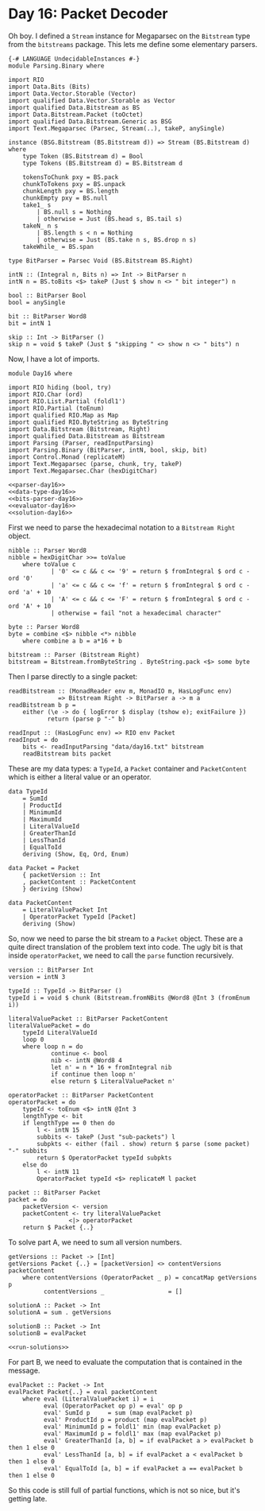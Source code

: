 # Day 16: Packet Decoder
Oh boy. I defined a `Stream` instance for Megaparsec on the `Bitstream` type from the `bitstreams` package. This lets me define some elementary parsers.

``` {.haskell file=app/Parsing/Binary.hs}
{-# LANGUAGE UndecidableInstances #-}
module Parsing.Binary where

import RIO
import Data.Bits (Bits)
import Data.Vector.Storable (Vector)
import qualified Data.Vector.Storable as Vector
import qualified Data.Bitstream as BS
import Data.Bitstream.Packet (toOctet)
import qualified Data.Bitstream.Generic as BSG
import Text.Megaparsec (Parsec, Stream(..), takeP, anySingle)

instance (BSG.Bitstream (BS.Bitstream d)) => Stream (BS.Bitstream d) where
    type Token (BS.Bitstream d) = Bool
    type Tokens (BS.Bitstream d) = BS.Bitstream d

    tokensToChunk pxy = BS.pack
    chunkToTokens pxy = BS.unpack
    chunkLength pxy = BS.length
    chunkEmpty pxy = BS.null
    take1_ s
        | BS.null s = Nothing
        | otherwise = Just (BS.head s, BS.tail s)
    takeN_ n s
        | BS.length s < n = Nothing
        | otherwise = Just (BS.take n s, BS.drop n s)
    takeWhile_ = BS.span

type BitParser = Parsec Void (BS.Bitstream BS.Right)

intN :: (Integral n, Bits n) => Int -> BitParser n
intN n = BS.toBits <$> takeP (Just $ show n <> " bit integer") n

bool :: BitParser Bool
bool = anySingle

bit :: BitParser Word8
bit = intN 1

skip :: Int -> BitParser ()
skip n = void $ takeP (Just $ "skipping " <> show n <> " bits") n
```

Now, I have a lot of imports.

``` {.haskell file=app/Day16.hs}
module Day16 where

import RIO hiding (bool, try)
import RIO.Char (ord)
import RIO.List.Partial (foldl1')
import RIO.Partial (toEnum)
import qualified RIO.Map as Map
import qualified RIO.ByteString as ByteString
import Data.Bitstream (Bitstream, Right)
import qualified Data.Bitstream as Bitstream
import Parsing (Parser, readInputParsing)
import Parsing.Binary (BitParser, intN, bool, skip, bit)
import Control.Monad (replicateM)
import Text.Megaparsec (parse, chunk, try, takeP)
import Text.Megaparsec.Char (hexDigitChar)

<<parser-day16>>
<<data-type-day16>>
<<bits-parser-day16>>
<<evaluator-day16>>
<<solution-day16>>
```

First we need to parse the hexadecimal notation to a `Bitstream Right` object.

``` {.haskell #parser-day16}
nibble :: Parser Word8
nibble = hexDigitChar >>= toValue 
    where toValue c
            | '0' <= c && c <= '9' = return $ fromIntegral $ ord c - ord '0'
            | 'a' <= c && c <= 'f' = return $ fromIntegral $ ord c - ord 'a' + 10
            | 'A' <= c && c <= 'F' = return $ fromIntegral $ ord c - ord 'A' + 10
            | otherwise = fail "not a hexadecimal character"

byte :: Parser Word8
byte = combine <$> nibble <*> nibble
    where combine a b = a*16 + b

bitstream :: Parser (Bitstream Right)
bitstream = Bitstream.fromByteString . ByteString.pack <$> some byte
```

Then I parse directly to a single packet:

``` {.haskell #parser-day16}
readBitstream :: (MonadReader env m, MonadIO m, HasLogFunc env)
              => Bitstream Right -> BitParser a -> m a
readBitstream b p =
    either (\e -> do { logError $ display (tshow e); exitFailure })
           return (parse p "-" b)

readInput :: (HasLogFunc env) => RIO env Packet
readInput = do
    bits <- readInputParsing "data/day16.txt" bitstream
    readBitstream bits packet
```

These are my data types: a `TypeId`, a `Packet` container and `PacketContent` which is either a literal value or an operator.

``` {.haskell #data-types-day16}
data TypeId
    = SumId
    | ProductId
    | MinimumId
    | MaximumId
    | LiteralValueId
    | GreaterThanId
    | LessThanId
    | EqualToId
    deriving (Show, Eq, Ord, Enum)

data Packet = Packet
    { packetVersion :: Int
    , packetContent :: PacketContent
    } deriving (Show)

data PacketContent
    = LiteralValuePacket Int
    | OperatorPacket TypeId [Packet]
    deriving (Show)
```

So, now we need to parse the bit stream to a `Packet` object. These are a quite direct translation of the problem text into code. The ugly bit is that inside `operatorPacket`, we need to call the `parse` function recursively.

``` {.haskell #bits-parser-day16}
version :: BitParser Int
version = intN 3

typeId :: TypeId -> BitParser ()
typeId i = void $ chunk (Bitstream.fromNBits @Word8 @Int 3 (fromEnum i))

literalValuePacket :: BitParser PacketContent
literalValuePacket = do
    typeId LiteralValueId
    loop 0
    where loop n = do
            continue <- bool
            nib <- intN @Word8 4
            let n' = n * 16 + fromIntegral nib
            if continue then loop n'
            else return $ LiteralValuePacket n'

operatorPacket :: BitParser PacketContent
operatorPacket = do
    typeId <- toEnum <$> intN @Int 3
    lengthType <- bit
    if lengthType == 0 then do
        l <- intN 15
        subbits <- takeP (Just "sub-packets") l
        subpkts <- either (fail . show) return $ parse (some packet) "-" subbits
        return $ OperatorPacket typeId subpkts
    else do
        l <- intN 11
        OperatorPacket typeId <$> replicateM l packet

packet :: BitParser Packet
packet = do
    packetVersion <- version
    packetContent <- try literalValuePacket
                 <|> operatorPacket
    return $ Packet {..}
```

To solve part A, we need to sum all version numbers.

``` {.haskell #solution-day16}
getVersions :: Packet -> [Int]
getVersions Packet {..} = [packetVersion] <> contentVersions packetContent
    where contentVersions (OperatorPacket _ p) = concatMap getVersions p
          contentVersions _                  = []

solutionA :: Packet -> Int
solutionA = sum . getVersions

solutionB :: Packet -> Int
solutionB = evalPacket

<<run-solutions>>
```

For part B, we need to evaluate the computation that is contained in the message.

``` {.haskell #evaluator-day16}
evalPacket :: Packet -> Int
evalPacket Packet{..} = eval packetContent
    where eval (LiteralValuePacket i) = i
          eval (OperatorPacket op p) = eval' op p
          eval' SumId p     = sum (map evalPacket p)
          eval' ProductId p = product (map evalPacket p)
          eval' MinimumId p = foldl1' min (map evalPacket p)
          eval' MaximumId p = foldl1' max (map evalPacket p)
          eval' GreaterThanId [a, b] = if evalPacket a > evalPacket b then 1 else 0
          eval' LessThanId [a, b] = if evalPacket a < evalPacket b then 1 else 0
          eval' EqualToId [a, b] = if evalPacket a == evalPacket b then 1 else 0
```

So this code is still full of partial functions, which is not so nice, but it's getting late.
